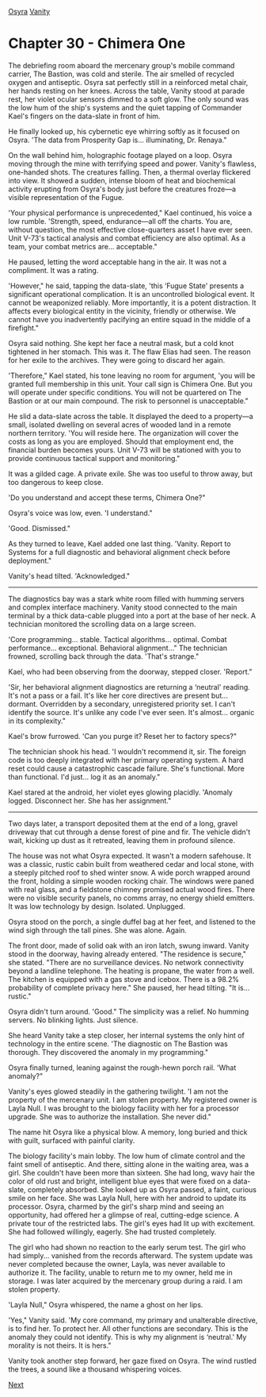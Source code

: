 [Osyra](Osyra.md)
[Vanity](Vanity.md)

# Chapter 30 - Chimera One

The debriefing room aboard the mercenary group's mobile command carrier, The Bastion, was cold and sterile. The air smelled of recycled oxygen and antiseptic. Osyra sat perfectly still in a reinforced metal chair, her hands resting on her knees. Across the table, Vanity stood at parade rest, her violet ocular sensors dimmed to a soft glow. The only sound was the low hum of the ship's systems and the quiet tapping of Commander Kael's fingers on the data-slate in front of him.

He finally looked up, his cybernetic eye whirring softly as it focused on Osyra. 'The data from Prosperity Gap is... illuminating, Dr. Renaya."

On the wall behind him, holographic footage played on a loop. Osyra moving through the mine with terrifying speed and power. Vanity's flawless, one-handed shots. The creatures falling. Then, a thermal overlay flickered into view. It showed a sudden, intense bloom of heat and biochemical activity erupting from Osyra's body just before the creatures froze—a visible representation of the Fugue.

'Your physical performance is unprecedented," Kael continued, his voice a low rumble. 'Strength, speed, endurance—all off the charts. You are, without question, the most effective close-quarters asset I have ever seen. Unit V-73's tactical analysis and combat efficiency are also optimal. As a team, your combat metrics are... acceptable."

He paused, letting the word acceptable hang in the air. It was not a compliment. It was a rating.

'However," he said, tapping the data-slate, 'this ‘Fugue State' presents a significant operational complication. It is an uncontrolled biological event. It cannot be weaponized reliably. More importantly, it is a potent distraction. It affects every biological entity in the vicinity, friendly or otherwise. We cannot have you inadvertently pacifying an entire squad in the middle of a firefight."

Osyra said nothing. She kept her face a neutral mask, but a cold knot tightened in her stomach. This was it. The flaw Elias had seen. The reason for her exile to the archives. They were going to discard her again.

'Therefore," Kael stated, his tone leaving no room for argument, 'you will be granted full membership in this unit. Your call sign is Chimera One. But you will operate under specific conditions. You will not be quartered on The Bastion or at our main compound. The risk to personnel is unacceptable."

He slid a data-slate across the table. It displayed the deed to a property—a small, isolated dwelling on several acres of wooded land in a remote northern territory. 'You will reside here. The organization will cover the costs as long as you are employed. Should that employment end, the financial burden becomes yours. Unit V-73 will be stationed with you to provide continuous tactical support and monitoring."

It was a gilded cage. A private exile. She was too useful to throw away, but too dangerous to keep close.

'Do you understand and accept these terms, Chimera One?"

Osyra's voice was low, even. 'I understand."

'Good. Dismissed."

As they turned to leave, Kael added one last thing. 'Vanity. Report to Systems for a full diagnostic and behavioral alignment check before deployment."

Vanity's head tilted. 'Acknowledged."

---

The diagnostics bay was a stark white room filled with humming servers and complex interface machinery. Vanity stood connected to the main terminal by a thick data-cable plugged into a port at the base of her neck. A technician monitored the scrolling data on a large screen.

'Core programming... stable. Tactical algorithms... optimal. Combat performance... exceptional. Behavioral alignment..." The technician frowned, scrolling back through the data. 'That's strange."

Kael, who had been observing from the doorway, stepped closer. 'Report."

'Sir, her behavioral alignment diagnostics are returning a ‘neutral' reading. It's not a pass or a fail. It's like her core directives are present but... dormant. Overridden by a secondary, unregistered priority set. I can't identify the source. It's unlike any code I've ever seen. It's almost... organic in its complexity."

Kael's brow furrowed. 'Can you purge it? Reset her to factory specs?"

The technician shook his head. 'I wouldn't recommend it, sir. The foreign code is too deeply integrated with her primary operating system. A hard reset could cause a catastrophic cascade failure. She's functional. More than functional. I'd just... log it as an anomaly."

Kael stared at the android, her violet eyes glowing placidly. 'Anomaly logged. Disconnect her. She has her assignment."

---

Two days later, a transport deposited them at the end of a long, gravel driveway that cut through a dense forest of pine and fir. The vehicle didn't wait, kicking up dust as it retreated, leaving them in profound silence.

The house was not what Osyra expected. It wasn't a modern safehouse. It was a classic, rustic cabin built from weathered cedar and local stone, with a steeply pitched roof to shed winter snow. A wide porch wrapped around the front, holding a simple wooden rocking chair. The windows were paned with real glass, and a fieldstone chimney promised actual wood fires. There were no visible security panels, no comms array, no energy shield emitters. It was low technology by design. Isolated. Unplugged.

Osyra stood on the porch, a single duffel bag at her feet, and listened to the wind sigh through the tall pines. She was alone. Again.

The front door, made of solid oak with an iron latch, swung inward. Vanity stood in the doorway, having already entered. "The residence is secure," she stated. "There are no surveillance devices. No network connectivity beyond a landline telephone. The heating is propane, the water from a well. The kitchen is equipped with a gas stove and icebox. There is a 98.2% probability of complete privacy here." She paused, her head tilting. "It is... rustic."

Osyra didn't turn around. 'Good." The simplicity was a relief. No humming servers. No blinking lights. Just silence.

She heard Vanity take a step closer, her internal systems the only hint of technology in the entire scene. 'The diagnostic on The Bastion was thorough. They discovered the anomaly in my programming."

Osyra finally turned, leaning against the rough-hewn porch rail. 'What anomaly?"

Vanity's eyes glowed steadily in the gathering twilight. 'I am not the property of the mercenary unit. I am stolen property. My registered owner is Layla Null. I was brought to the biology facility with her for a processor upgrade. She was to authorize the installation. She never did."

The name hit Osyra like a physical blow. A memory, long buried and thick with guilt, surfaced with painful clarity.

The biology facility's main lobby. The low hum of climate control and the faint smell of antiseptic. And there, sitting alone in the waiting area, was a girl. She couldn't have been more than sixteen. She had long, wavy hair the color of old rust and bright, intelligent blue eyes that were fixed on a data-slate, completely absorbed. She looked up as Osyra passed, a faint, curious smile on her face. She was Layla Null, here with her android to update its processor. Osyra, charmed by the girl's sharp mind and seeing an opportunity, had offered her a glimpse of real, cutting-edge science. A private tour of the restricted labs. The girl's eyes had lit up with excitement. She had followed willingly, eagerly. She had trusted completely.

The girl who had shown no reaction to the early serum test. The girl who had simply... vanished from the records afterward. The system update was never completed because the owner, Layla, was never available to authorize it. The facility, unable to return me to my owner, held me in storage. I was later acquired by the mercenary group during a raid. I am stolen property.

'Layla Null," Osyra whispered, the name a ghost on her lips.

'Yes," Vanity said. 'My core command, my primary and unalterable directive, is to find her. To protect her. All other functions are secondary. This is the anomaly they could not identify. This is why my alignment is ‘neutral.' My morality is not theirs. It is hers."

Vanity took another step forward, her gaze fixed on Osyra. The wind rustled the trees, a sound like a thousand whispering voices.

[Next](131.md)
